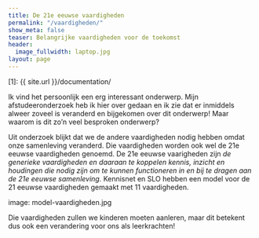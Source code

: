 ```yaml
---
title: De 21e eeuwse vaardigheden
permalink: "/vaardigheden/"
show_meta: false
teaser: Belangrijke vaardigheden voor de toekomst
header:
  image_fullwidth: laptop.jpg
layout: page
---
```


 [1]: {{ site.url }}/documentation/

Ik vind het persoonlijk een erg interessant onderwerp. Mijn afstudeeronderzoek heb ik hier over gedaan en ik zie dat er inmiddels alweer zoveel is veranderd en bijgekomen over dit onderwerp! Maar waarom is dit zo’n veel besproken onderwerp?

 Uit onderzoek blijkt dat we de andere vaardigheden nodig hebben omdat onze samenleving veranderd. Die vaardigheden worden ook wel de 21e eeuwse vaardigheden genoemd. De 21e eeuwse vaarigheden zijn *de generieke vaardigheden en daaraan te koppelen kennis, inzicht en houdingen die nodig zijn om te kunnen functioneren in en bij te dragen aan de 21e eeuwse samenleving.*
 Kennisnet en SLO hebben een model voor de 21 eeuwse vaardigheden gemaakt met 11 vaardigheden.
 
 image: model-vaardigheden.jpg
 
 Die vaardigheden zullen we kinderen moeten aanleren, maar dit betekent dus ook een verandering voor ons als leerkrachten!

